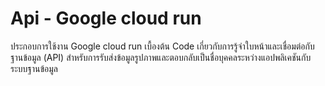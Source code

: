 # Api - Google cloud run
ประกอบการใช้งาน Google cloud run เบื้องต้น
Code 
เกี่ยวกับการรู้จำใบหน้าและเชื่อมต่อกับฐานข้อมูล 
(API) สำหรับการรับส่งข้อมูลรูปภาพและตอบกลับเป็นชื่อบุคคลระหว่างแอปพลิเคชันกับระบบฐานข้อมูล
